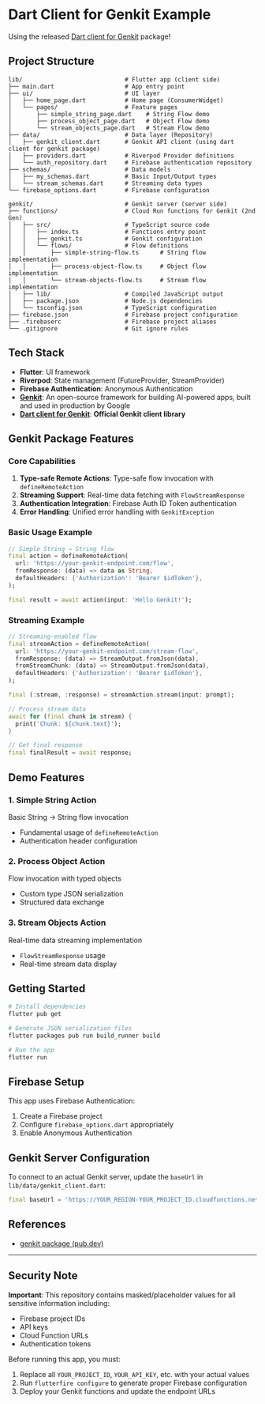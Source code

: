 # Dart Client for Genkit Example

Using the released [Dart client for Genkit](https://pub.dev/packages/genkit) package!

## Project Structure

```plain
lib/                             # Flutter app (client side)
├── main.dart                    # App entry point
├── ui/                          # UI layer
│   ├── home_page.dart           # Home page (ConsumerWidget)
│   └── pages/                   # Feature pages
│       ├── simple_string_page.dart    # String Flow demo
│       ├── process_object_page.dart   # Object Flow demo
│       └── stream_objects_page.dart   # Stream Flow demo
├── data/                        # Data layer (Repository)
│   ├── genkit_client.dart       # Genkit API client (using dart client for genkit package)
│   ├── providers.dart           # Riverpod Provider definitions
│   └── auth_repository.dart     # Firebase authentication repository
├── schemas/                     # Data models
│   ├── my_schemas.dart          # Basic Input/Output types
│   └── stream_schemas.dart      # Streaming data types
└── firebase_options.dart        # Firebase configuration

genkit/                          # Genkit server (server side)
├── functions/                   # Cloud Run functions for Genkit (2nd Gen)
│   ├── src/                     # TypeScript source code
│   │   ├── index.ts             # Functions entry point
│   │   ├── genkit.ts            # Genkit configuration
│   │   └── flows/               # Flow definitions
│   │       ├── simple-string-flow.ts      # String flow implementation
│   │       ├── process-object-flow.ts     # Object flow implementation
│   │       └── stream-objects-flow.ts     # Stream flow implementation
│   ├── lib/                     # Compiled JavaScript output
│   ├── package.json             # Node.js dependencies
│   └── tsconfig.json            # TypeScript configuration
├── firebase.json                # Firebase project configuration
├── .firebaserc                  # Firebase project aliases
└── .gitignore                   # Git ignore rules
```

## Tech Stack

- **Flutter**: UI framework
- **Riverpod**: State management (FutureProvider, StreamProvider)
- **Firebase Authentication**: Anonymous Authentication
- **[Genkit](https://genkit.dev/)**: An open-source framework for building AI-powered apps, built and used in production by Google
- **[Dart client for Genkit](https://pub.dev/packages/genkit)**: **Official Genkit client library**

## Genkit Package Features

### Core Capabilities

1. **Type-safe Remote Actions**: Type-safe flow invocation with `defineRemoteAction`
2. **Streaming Support**: Real-time data fetching with `FlowStreamResponse`
3. **Authentication Integration**: Firebase Auth ID Token authentication
4. **Error Handling**: Unified error handling with `GenkitException`

### Basic Usage Example

```dart
// Simple String → String flow
final action = defineRemoteAction(
  url: 'https://your-genkit-endpoint.com/flow',
  fromResponse: (data) => data as String,
  defaultHeaders: {'Authorization': 'Bearer $idToken'},
);

final result = await action(input: 'Hello Genkit!');
```

### Streaming Example

```dart
// Streaming-enabled flow
final streamAction = defineRemoteAction(
  url: 'https://your-genkit-endpoint.com/stream-flow',
  fromResponse: (data) => StreamOutput.fromJson(data),
  fromStreamChunk: (data) => StreamOutput.fromJson(data),
  defaultHeaders: {'Authorization': 'Bearer $idToken'},
);

final (:stream, :response) = streamAction.stream(input: prompt);

// Process stream data
await for (final chunk in stream) {
  print('Chunk: ${chunk.text}');
}

// Get final response
final finalResult = await response;
```

## Demo Features

### 1. Simple String Action

Basic String → String flow invocation

- Fundamental usage of `defineRemoteAction`
- Authentication header configuration

### 2. Process Object Action

Flow invocation with typed objects

- Custom type JSON serialization
- Structured data exchange

### 3. Stream Objects Action

Real-time data streaming implementation

- `FlowStreamResponse` usage
- Real-time stream data display

## Getting Started

```bash
# Install dependencies
flutter pub get

# Generate JSON serialization files
flutter packages pub run build_runner build

# Run the app
flutter run
```

## Firebase Setup

This app uses Firebase Authentication:

1. Create a Firebase project
2. Configure `firebase_options.dart` appropriately
3. Enable Anonymous Authentication

## Genkit Server Configuration

To connect to an actual Genkit server, update the `baseUrl` in `lib/data/genkit_client.dart`:

```dart
final baseUrl = 'https://YOUR_REGION-YOUR_PROJECT_ID.cloudfunctions.net';
```

## References

- [genkit package (pub.dev)](https://pub.dev/packages/genkit)

---

## Security Note

**Important**: This repository contains masked/placeholder values for all sensitive information including:

- Firebase project IDs
- API keys
- Cloud Function URLs
- Authentication tokens

Before running this app, you must:

1. Replace all `YOUR_PROJECT_ID`, `YOUR_API_KEY`, etc. with your actual values
2. Run `flutterfire configure` to generate proper Firebase configuration
3. Deploy your Genkit functions and update the endpoint URLs
